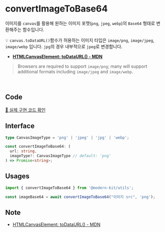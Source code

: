 # convertImageToBase64

이미지를 `canvas`를 활용해 원하는 이미지 포맷(`png`, `jpeg`, `webp`)의 `Base64` 형태로 변환해주는 함수입니다.

💡 `canvas.toDataURL()`함수가 허용하는 이미지 타입은 `image/png`, `image/jpeg`, `image/webp` 입니다. `jpg`의 경우 내부적으로 `jpeg`로 변경합니다.

- **[HTMLCanvasElement: toDataURL() - MDN](https://developer.mozilla.org/en-US/docs/Web/API/HTMLCanvasElement/toDataURL)**

> Browsers are required to support `image/png`; many will support additional formats including `image/jpeg` and `image/webp`.

<br />

## Code
[🔗 실제 구현 코드 확인](https://github.com/modern-agile-team/modern-kit/blob/main/packages/utils/src/file/convertImageToBase64/index.ts)

## Interface
```ts title="typescript"
type CanvasImageType = 'png' | 'jpeg' | 'jpg' | 'webp';

const convertImageToBase64: (
  url: string,
  imageType?: CanvasImageType // default: 'png'
) => Promise<string>;
```

## Usages
```ts title="typescript"
import { convertImageToBase64 } from '@modern-kit/utils';

const imageBase64 = await convertImageToBase64("이미지 src", 'png');
```

## Note
- [HTMLCanvasElement: toDataURL() - MDN](https://developer.mozilla.org/en-US/docs/Web/API/HTMLCanvasElement/toDataURL)